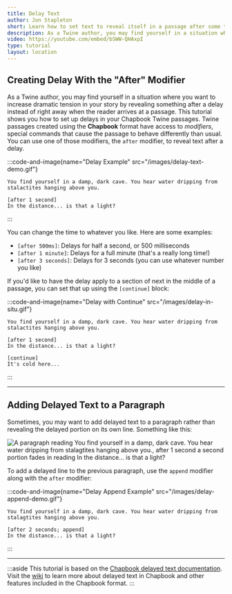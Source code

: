 ```yaml
---
title: Delay Text
author: Jon Stapleton
short: Learn how to set text to reveal itself in a passage after some time has passed.
description: As a Twine author, you may find yourself in a situation where you want to increase dramatic tension in your story by revealing something after a delay instead of right away when the reader arrives at a passage. This tutorial shows you how to set up delays in your Chapbook Twine passages.
video: https://youtube.com/embed/bSWW-QHAxpI
type: tutorial
layout: location
---
```


## Creating Delay With the "After" Modifier

As a Twine author, you may find yourself in a situation where you want to increase dramatic tension in your story by revealing something after a delay instead of right away when the reader arrives at a passage. This tutorial shows you how to set up delays in your Chapbook Twine passages. Twine passages created using the **Chapbook** format have access to *modifiers*, special commands that cause the passage to behave differently than usual. You can use one of those modifiers, the `after` modifier, to reveal text after a delay.

:::code-and-image{name="Delay Example" src="/images/delay-text-demo.gif"}
```
You find yourself in a damp, dark cave. You hear water dripping from stalactites hanging above you.

[after 1 second]
In the distance... is that a light?
```
:::

You can change the time to whatever you like. Here are some examples:

* `[after 500ms]`: Delays for half a second, or 500 milliseconds
* `[after 1 minute]`: Delays for a full minute (that's a really long time!)
* `[after 3 seconds]`: Delays for 3 seconds (you can use whatever number you like)

If you'd like to have the delay apply to a section of next in the middle of a passage, you can set that up using the `[continue]` block:

:::code-and-image{name="Delay with Continue" src="/images/delay-in-situ.gif"}
```
You find yourself in a damp, dark cave. You hear water dripping from stalactites hanging above you.

[after 1 second]
In the distance... is that a light?

[continue]
It's cold here...
```
:::

---

## Adding Delayed Text to a Paragraph

Sometimes, you may want to add delayed text to a paragraph rather than revealing the delayed portion on its own line. Something like this:

![A paragraph reading You find yourself in a damp, dark cave. You hear water dripping from stalagtites hanging above you., after 1 second a second portion fades in reading In the distance... is that a light?](/delay-append-demo.gif)

To add a delayed line to the previous paragraph, use the `append` modifier along with the `after` modifier:

:::code-and-image{name="Delay Append Example" src="/images/delay-append-demo.gif"}
```
You find yourself in a damp, dark cave. You hear water dripping from stalagtites hanging above you.

[after 2 seconds; append]
In the distance... is that a light?
```
:::

---

:::aside
This tutorial is based on the [Chapbook delayed text documentation](https://klembot.github.io/chapbook/guide/modifiers-and-inserts/delayed-text.html). Visit the [wiki](https://klembot.github.io/chapbook/guide/modifiers-and-inserts/delayed-text.html) to learn more about delayed text in Chapbook and other features included in the Chapbook format.
:::